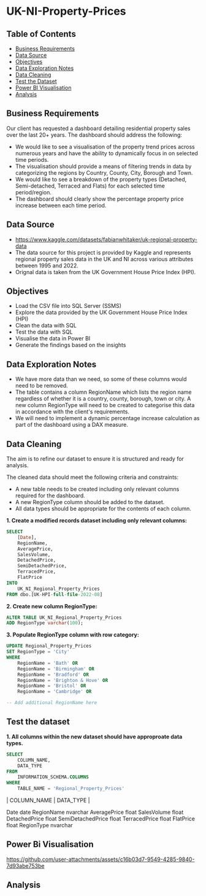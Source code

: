 # UK-NI-Property-Prices

## Table of Contents
* [Business Requirements](#business-requirements)
* [Data Source](#data-source)
* [Objectives](#objectives)
* [Data Exploration Notes](#data-exploration-notes)
* [Data Cleaning](#data-cleaning)
* [Test the Dataset](#test-the-dataset)
* [Power BI Visualisation](#power-bi-visualisation)
* [Analysis](#analysis)

## Business Requirements
Our client has requested a dashboard detailing residential property sales over the last 20+ years. The dashboard should address the following:
- We would like to see a visualisation of the property trend prices across numerous years and have the ability to dynamically focus in on selected time periods.
- The visualisation should provide a means of filtering trends in data by categorizing the regions by Country, County, City, Borough and Town.
- We would like to see a breakdown of the property types (Detached, Semi-detached, Terraced and Flats) for each selected time period/region.
- The dashboard should clearly show the percentage property price increase between each time period.

## Data Source
- https://www.kaggle.com/datasets/fabianwhitaker/uk-regional-property-data
- The data source for this project is provided by Kaggle and represents regional property sales data in the UK and NI across various attributes between 1995 and 2022.
- Orignal data is taken from the UK Government House Price Index (HPI).

## Objectives
- Load the CSV file into SQL Server (SSMS)
- Explore the data provided by the UK Government House Price Index (HPI)
- Clean the data with SQL
- Test the data with SQL
- Visualise the data in Power BI
- Generate the findings based on the insights
  
## Data Exploration Notes
- We have more data than we need, so some of these columns would need to be removed.
- The table contains a column RegionName which lists the region name regardless of whether it is a country, county, borough, town or city. A new column RegionType will need to be created to categorise this data in accordance with the client's requirements.
- We will need to implement a dynamic percentage increase calculation as part of the dashboard using a DAX measure.

## Data Cleaning
The aim is to refine our dataset to ensure it is structured and ready for analysis.

The cleaned data should meet the following criteria and constraints:
- A new table needs to be created including only relevant columns required for the dashboard.
- A new RegionType column should be added to the dataset.
- All data types should be appropriate for the contents of each column.

**1. Create a modified records dataset including only relevant columns:**

``` SQL
SELECT 
	[Date],
	RegionName,
	AveragePrice,
	SalesVolume,
	DetachedPrice,
	SemiDetachedPrice,
	TerracedPrice,
	FlatPrice
INTO 
	UK_NI_Regional_Property_Prices
FROM dbo.[UK-HPI-full-file-2022-08]
```
**2. Create new column RegionType:**

``` SQL
ALTER TABLE UK_NI_Regional_Property_Prices
ADD RegionType varchar(100);
```
**3. Populate RegionType column with row category:**

``` SQL
UPDATE Regional_Property_Prices
SET RegionType = 'City'
WHERE 
	RegionName = 'Bath' OR
	RegionName = 'Birmingham' OR
	RegionName = 'Bradford' OR
	RegionName = 'Brighton & Hove' OR
	RegionName = 'Bristol' OR
	RegionName = 'Cambridge' OR

-- Add additional RegionName here
```
## Test the dataset
**1. All columns within the new dataset should have approproate data types.**

``` SQL
SELECT 
	COLUMN_NAME,
	DATA_TYPE
FROM 
	INFORMATION_SCHEMA.COLUMNS
WHERE 
	TABLE_NAME = 'Regional_Property_Prices'
```

| COLUMN_NAME |	DATA_TYPE |

Date	date
RegionName	nvarchar
AveragePrice	float
SalesVolume	float
DetachedPrice	float
SemiDetachedPrice	float
TerracedPrice	float
FlatPrice	float
RegionType	nvarchar

## Power Bi Visualisation



https://github.com/user-attachments/assets/c16b03d7-9549-4285-9840-7d93abe753be



## Analysis
